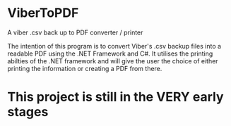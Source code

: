# ViberToPDF
A viber .csv back up to PDF converter / printer

The intention of this program is to convert Viber's .csv backup files into a readable PDF using the .NET Framework and C#. It utilises the printing abilties of the .NET framework and will give the user the choice of either printing the information or creating a PDF from there.

# This project is still in the VERY early stages
